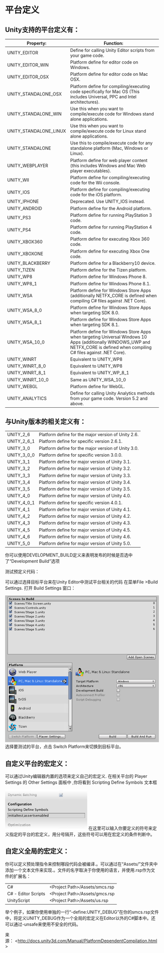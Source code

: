 平台定义
========

Unity支持的平台定义有：
-----------------------

| Property:                | Function:                                                                                                                                                                          |
|--------------------------|------------------------------------------------------------------------------------------------------------------------------------------------------------------------------------|
| UNITY\_EDITOR            | Define for calling Unity Editor scripts from your game code.                                                                                                                       |
| UNITY\_EDITOR\_WIN       | Platform define for editor code on Windows.                                                                                                                                        |
| UNITY\_EDITOR\_OSX       | Platform define for editor code on Mac OSX.                                                                                                                                        |
| UNITY\_STANDALONE\_OSX   | Platform define for compiling/executing code specifically for Mac OS (This includes Universal, PPC and Intel architectures).                                                       |
| UNITY\_STANDALONE\_WIN   | Use this when you want to compile/execute code for Windows stand alone applications.                                                                                               |
| UNITY\_STANDALONE\_LINUX | Use this when you want to compile/execute code for Linux stand alone applications.                                                                                                 |
| UNITY\_STANDALONE        | Use this to compile/execute code for any standalone platform (Mac, Windows or Linux).                                                                                              |
| UNITY\_WEBPLAYER         | Platform define for web player content (this includes Windows and Mac Web player executables).                                                                                     |
| UNITY\_WII               | Platform define for compiling/executing code for the Wii console.                                                                                                                  |
| UNITY\_IOS               | Platform define for compiling/executing code for the iOS platform.                                                                                                                 |
| UNITY\_IPHONE            | Deprecated. Use UNITY\_IOS instead.                                                                                                                                                |
| UNITY\_ANDROID           | Platform define for the Android platform.                                                                                                                                          |
| UNITY\_PS3               | Platform define for running PlayStation 3 code.                                                                                                                                    |
| UNITY\_PS4               | Platform define for running PlayStation 4 code.                                                                                                                                    |
| UNITY\_XBOX360           | Platform define for executing Xbox 360 code.                                                                                                                                       |
| UNITY\_XBOXONE           | Platform define for executing Xbox One code.                                                                                                                                       |
| UNITY\_BLACKBERRY        | Platform define for a Blackberry10 device.                                                                                                                                         |
| UNITY\_TIZEN             | Platform define for the Tizen platform.                                                                                                                                            |
| UNITY\_WP8               | Platform define for Windows Phone 8.                                                                                                                                               |
| UNITY\_WP8\_1            | Platform define for Windows Phone 8.1.                                                                                                                                             |
| UNITY\_WSA               | Platform define for Windows Store Apps (additionally NETFX\_CORE is defined when compiling C\# files against .NET Core).                                                           |
| UNITY\_WSA\_8\_0         | Platform define for Windows Store Apps when targeting SDK 8.0.                                                                                                                     |
| UNITY\_WSA\_8\_1         | Platform define for Windows Store Apps when targeting SDK 8.1.                                                                                                                     |
| UNITY\_WSA\_10\_0        | Platform define for Windows Store Apps when targeting Universal Windows 10 Apps (additionally WINDOWS\_UWP and NETFX\_CORE is defined when compiling C\# files against .NET Core). |
| UNITY\_WINRT             | Equivalent to UNITY\_WP8 | UNITY\_WSA.                                                                                                                                             |
| UNITY\_WINRT\_8\_0       | Equivalent to UNITY\_WP8 | UNITY\_WSA\_8\_0.                                                                                                                                       |
| UNITY\_WINRT\_8\_1       | Equivalent to UNITY\_WP\_8\_1 | UNITY\_WSA\_8\_1. It’s also defined when compiling against Universal SDK 8.1.                                                                      |
| UNITY\_WINRT\_10\_0      | Same as UNITY\_WSA\_10\_0                                                                                                                                                          |
| UNITY\_WEBGL             | Platform define for WebGL.                                                                                                                                                         |
| UNITY\_ANALYTICS         | Define for calling Unity Analytics methods from your game code. Version 5.2 and above.                                                                                             |

与Unity版本的相关定义有：
-------------------------

|                |                                                     |
|----------------|-----------------------------------------------------|
| UNITY\_2\_6    | Platform define for the major version of Unity 2.6. |
| UNITY\_2\_6\_1 | Platform define for specific version 2.6.1.         |
| UNITY\_3\_0    | Platform define for the major version of Unity 3.0. |
| UNITY\_3\_0\_0 | Platform define for specific version 3.0.0.         |
| UNITY\_3\_1    | Platform define for major version of Unity 3.1.     |
| UNITY\_3\_2    | Platform define for major version of Unity 3.2.     |
| UNITY\_3\_3    | Platform define for major version of Unity 3.3.     |
| UNITY\_3\_4    | Platform define for major version of Unity 3.4.     |
| UNITY\_3\_5    | Platform define for major version of Unity 3.5.     |
| UNITY\_4\_0    | Platform define for major version of Unity 4.0.     |
| UNITY\_4\_0\_1 | Platform define for specific version 4.0.1.         |
| UNITY\_4\_1    | Platform define for major version of Unity 4.1.     |
| UNITY\_4\_2    | Platform define for major version of Unity 4.2.     |
| UNITY\_4\_3    | Platform define for major version of Unity 4.3.     |
| UNITY\_4\_5    | Platform define for major version of Unity 4.5.     |
| UNITY\_4\_6    | Platform define for major version of Unity 4.6.     |
| UNITY\_5\_0    | Platform define for major version of Unity 5.0.     |

你可以使用DEVELOPMENT\_BUILD定义来表明发布的时候是否选中了“Development Build”选项

测试预定义代码：

可以通过选择目标平台来在Unity Editor中测试平台相关的代码
在菜单File &gt;Build Settings. 打开 Build Settings 窗口：

![Build Settings window with the WebPlayer Selected as Target platform.](Unity平台相关的预编译宏定义_files/0.3209067168645561.png)
选择要测试的平台，点击 Switch Platform来切换到目标平台。

自定义平台的宏定义：
--------------------

可以通过Unity编辑器内置的选项来定义自己的宏定义. 在相关平台的 Player Settings 的 Other Settings 面板中 ,你将看到 Scripting Define Symbols 文本框

![](Unity平台相关的预编译宏定义_files/c72e5d28-7f35-497c-9dbd-e536798abd91.png)
在这里可以输入你要定义的符号来定义指定的平台的宏定义，用分号隔开，这些符号可以用在宏定义的条件判断中。

自定义全局的宏定义：
--------------------

你可以定义预处理指令来控制哪段代码会被编译.。可以通过在“Assets/”文件夹中添加一个文本文件来实现.。文件的名字取决于你使用的语言，并使用.rsp作为文件的扩展名：

|                      |                                      |
|----------------------|--------------------------------------|
| C\#                  | &lt;Project Path&gt;/Assets/smcs.rsp |
| C\# - Editor Scripts | &lt;Project Path&gt;/Assets/gmcs.rsp |
| UnityScript          | &lt;Project Path&gt;/Assets/us.rsp   |

举个例子，如果你使用单独的一行“-define:UNITY\_DEBUG”在你的smcs.rsp文件中，将定义UNITY\_DEBUG作为一个全局的宏定义在Editor以外的C\#脚本中。还可以通过-unsafe来使用不安全的代码。

来源： &lt;<http://docs.unity3d.com/Manual/PlatformDependentCompilation.html>&gt;

 

